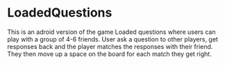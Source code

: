 LoadedQuestions
===============

This is an adroid version of the game Loaded questions where users can play with a group of 4-6 friends. User ask a question to other players, get responses back and the player matches the responses with their friend. They then move up a space on the board for each match they get right.
